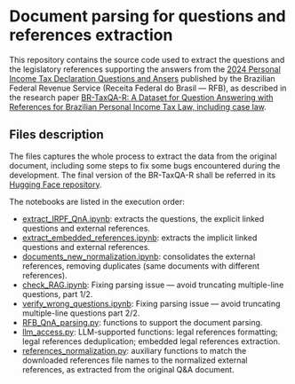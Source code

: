 # Document parsing for questions and references extraction 

This repository contains the source code used to extract the questions and the legislatory references supporting the answers from the [2024 Personal Income Tax Declaration Questions and Ansers](https://www.gov.br/receitafederal/pt-br/centrais-de-conteudo/publicacoes/perguntas-e-respostas/dirpf/pr-irpf-2024.pdf/view) published by the Brazilian Federal Revenue Service (Receita Federal do Brasil ― RFB), as described in the research paper [BR-TaxQA-R: A Dataset for Question Answering with References for Brazilian Personal Income Tax Law, including case law](https://arxiv.org/abs/2505.15916).

## Files description

The files captures the whole process to extract the data from the original document, including some steps to fix some bugs encountered during the development. The final version of the BR-TaxQA-R shall be referred in its [Hugging Face repository](https://huggingface.co/datasets/unicamp-dl/BR-TaxQA-R).

The notebooks are listed in the execution order:

* [extract_IRPF_QnA.ipynb](extract_IRPF_QnA.ipynb): extracts the questions, the explicit linked questions and external references.
* [extract_embedded_references.ipynb](extract_embedded_references.ipynb): extracts the implicit linked questions and external references.
* [documents_new_normalization.ipynb](documents_new_normalization.ipynb): consolidates the external references, removing duplicates (same documents with different references).
* [check_RAG.ipynb](check_RAG.ipynb): Fixing parsing issue ― avoid truncating multiple-line questions, part 1/2.
* [verify_wrong_questions.ipynb](verify_wrong_questions.ipynb): Fixing parsing issue ― avoid truncating multiple-line questions part 2/2.
* [RFB_QnA_parsing.py](RFB_QnA_parsing.py): functions to support the document parsing.
* [llm_access.py](llm_access.py): LLM-supported functions: legal references formatting; legal references deduplication; embedded legal references extraction.
* [references_normalization.py](references_normalization.py): auxiliary functions to match the downloaded references file names to the normalized external references, as extracted from the original Q&A document.

